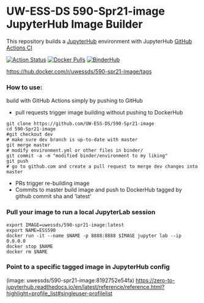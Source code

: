 # UW-ESS-DS 590-Spr21-image JupyterHub Image Builder

This repository builds a [JupyterHub](https://jupyter.org/hub) environment with JupyterHub [GitHub Actions CI](https://github.com/jupyterhub/repo2docker-action)

[![Action Status](https://github.com/UW-ESS-DS/590-Spr21-image/workflows/CI/badge.svg)](https://github.com/UW-ESS-DS/590-Spr21-image/actions)
[![Docker Pulls](https://img.shields.io/docker/pulls/uwessds/590-spr21-image)](https://hub.docker.com/r/uwessds/590-spr21-image/tags)
[![BinderHub](https://mybinder.org/badge_logo.svg)](https://mybinder.org/v2/gh/UW-ESS-DS/590-Spr21-image/main?urlpath=lab)  

https://hub.docker.com/r/uwessds/590-spr21-image/tags

### How to use:

build with GitHub Actions simply by pushing to GitHub

* pull requests trigger image building without pushing to DockerHub
```
git clone https://github.com/UW-ESS-DS/590-Spr21-image
cd 590-Spr21-image
#git checkout dev
# make sure dev branch is up-to-date with master
git merge master
# modify environment.yml or other files in binder/
git commit -a -m "modified binder/environment to my liking"
git push
# go to github.com and create a pull request to merge dev changes into master
```
* PRs trigger re-building image
* Commits to master build image and push to DockerHub tagged by github commit sha and 'latest'

### Pull your image to run a local JupyterLab session
```
export IMAGE=uwessds/590-spr21-image:latest
export NAME=ESS590
docker run -it --name $NAME -p 8888:8888 $IMAGE jupyter lab --ip 0.0.0.0
docker stop $NAME
docker rm $NAME
```

### Point to a specific tagged image in JupyterHub config
(image: uwessds/590-spr21-image:8192752e54fa)
https://zero-to-jupyterhub.readthedocs.io/en/latest/reference/reference.html?highlight=profile_list#singleuser-profilelist
